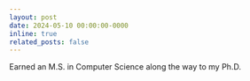 ```yaml
---
layout: post
date: 2024-05-10 00:00:00-0000
inline: true
related_posts: false
---
```


Earned an M.S. in Computer Science along the way to my Ph.D.
